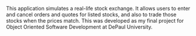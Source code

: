This application simulates a real-life stock exchange. It allows users to enter and cancel orders and quotes for listed stocks, and also to trade those stocks when the prices match. This was developed as my final project for Object Oriented Software Development at DePaul University.